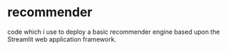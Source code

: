 # recommender
code which i use to deploy a basic recommender engine based upon the Streamlit web application framework.
